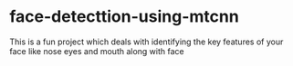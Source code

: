 # face-detecttion-using-mtcnn
This is a fun project which deals with identifying the key features of your face like nose eyes and mouth along with face
